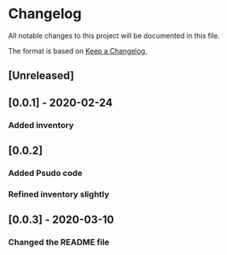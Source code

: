 # Changelog
All notable changes to this project will be documented in this file.

The format is based on [Keep a Changelog](https://keepachangelog.com/en/1.0.0/),

## [Unreleased]

## [0.0.1] - 2020-02-24
### Added inventory
## [0.0.2]
### Added Psudo code
### Refined inventory slightly
## [0.0.3] - 2020-03-10
### Changed the README file
